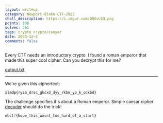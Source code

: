 ```yaml
---
layout: writeup
category: Newport-Blake-CTF-2023
chall_description: https://i.imgur.com/OQOvU8Q.png
points: 100
solves: 361
tags: crypto crypto/caesar
date: 2023-12-4
comments: false
---
```


Every CTF needs an introductory crypto. I found a roman emperor that made this super cool cipher. Can you decrypt this for me?  

[output.txt](https://github.com/Nightxade/ctf-writeups/blob/master/assets/CTFs/Newport-Blake-CTF-2023/crypto/caesar-output.txt)  

---

We're given this ciphertext:  

	xlmdp{ryzo_drsc_gkcxd_dyy_rkbn_yp_k_cdkbd}

The challenge specifies it's about a Roman emperor. Simple caesar cipher [decoder](https://www.dcode.fr/caesar-cipher) should do the trick!  

    nbctf{hope_this_wasnt_too_hard_of_a_start}